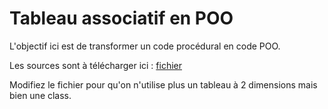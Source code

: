 # Tableau associatif en POO

L'objectif ici est de transformer un code procédural en code POO.

Les sources sont à télécharger ici : [fichier](source/index.php)

Modifiez le fichier pour qu'on n'utilise plus un tableau à 2 dimensions mais bien une class.